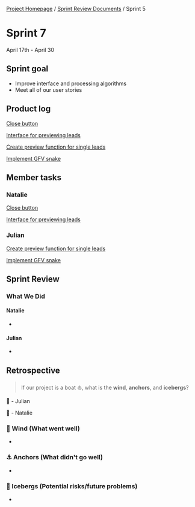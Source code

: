 [Project Homepage](../README.md) / [Sprint Review Documents](scrum/README.md) / Sprint 5

# Sprint 7
April 17th - April 30


## Sprint goal
- Improve interface and processing algorithms
- Meet all of our user stories


## Product log
[Close button](https://www.notion.so/Close-button-581b6f614ddf42149ff4d96198ec6caa)

[Interface for previewing leads](https://www.notion.so/Interface-for-previewing-leads-417e218f01c14c18a280df3306d8ddbe)

[Create preview function for single leads](https://www.notion.so/Create-preview-function-for-single-leads-ff5cc946a8414bd3b6b95a7869e64573)

[Implement GFV snake](https://www.notion.so/Implement-GFV-snake-590d568db0584a888526202201403191)


## Member tasks

### Natalie

[Close button](https://www.notion.so/Close-button-581b6f614ddf42149ff4d96198ec6caa)

[Interface for previewing leads](https://www.notion.so/Interface-for-previewing-leads-417e218f01c14c18a280df3306d8ddbe)

### Julian

[Create preview function for single leads](https://www.notion.so/Create-preview-function-for-single-leads-ff5cc946a8414bd3b6b95a7869e64573)

[Implement GFV snake](https://www.notion.so/Implement-GFV-snake-590d568db0584a888526202201403191)


## Sprint Review


### What We Did

#### Natalie
- 

#### Julian
- 

## Retrospective

> If our project is a boat ⛵️, what is the **wind**, **anchors**, and **icebergs**?

🦄  - Julian

🐝  - Natalie

### 💨 Wind (What went well)
-

### ⚓️ Anchors (What didn't go well)
-

### 🧊 Icebergs (Potential risks/future problems)
- 